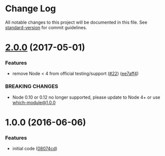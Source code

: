 # Change Log

All notable changes to this project will be documented in this file.
See [standard-version](https://github.com/conventional-changelog/standard-version) for commit guidelines.

<a name="2.0.0"></a>

# [2.0.0](https://github.com/nexdrew/which-module/compare/v1.0.0...v2.0.0) (2017-05-01)

### Features

* remove Node < 4 from official
  testing/support ([#22](https://github.com/nexdrew/which-module/issues/22)) ([ee7aff4](https://github.com/nexdrew/which-module/commit/ee7aff4))

### BREAKING CHANGES

* Node 0.10 or 0.12 no longer supported, please update to Node 4+ or use which-module@1.0.0

<a name="1.0.0"></a>

# 1.0.0 (2016-06-06)

### Features

* initial code ([08074cd](https://github.com/nexdrew/which-module/commit/08074cd))
